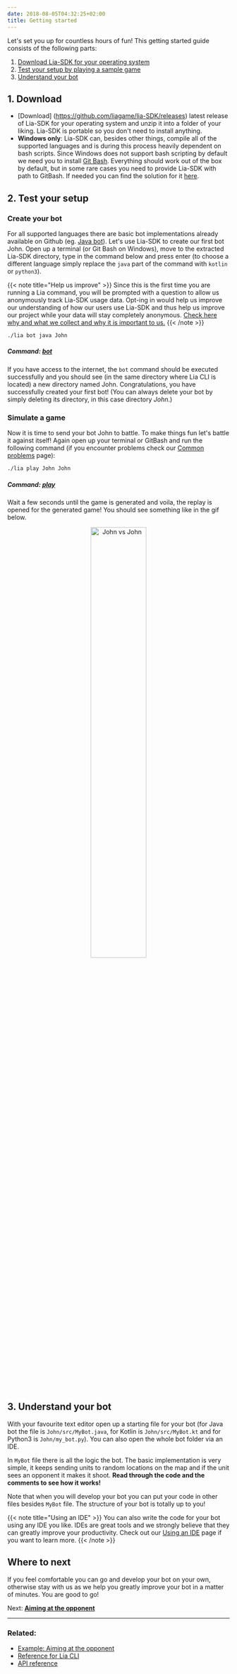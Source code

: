 ```yaml
---
date: 2018-08-05T04:32:25+02:00
title: Getting started
---
```



Let's set you up for countless hours of fun! This getting started guide consists of the following parts:

1. [Download  Lia-SDK for your operating system](/getting-started/#1-download)
2. [Test your setup by playing a sample game](/getting-started/#2-test-your-setup)
3. [Understand your bot](/getting-started/#3-understand-your-bot)

## 1. Download

* [Download] (https://github.com/liagame/lia-SDK/releases) latest release of Lia-SDK for your operating system and unzip it into a folder of your liking. 
Lia-SDK is portable so you don't need to install anything.
* **Windows only**: Lia-SDK can, besides other things, compile all of the supported languages and is during this process heavily dependent on bash scripts. 
Since Windows does not support bash scripting by default we need you to install [Git Bash](https://gitforwindows.org/). 
Everything should work out of the box by default, but in some rare cases you need to provide Lia-SDK with path to GitBash. 
If needed you can find the solution for it <a href="/common-problems/#2-windows-only-lia-sdk-can-t-find-gitbash-installation" target="_blank">here</a>.

## 2. Test your setup

<!-- When you unzip Lia-SDK you see two things: 

* **lia** - Is a CLI (command line interface) program which will help you set up your bots, simulate battles between them, manage updates and much more.
* **data directory** - Lia specific stuff that you don't need to worry about for now. 

Next to *lia* executable and *data* directory Lia-SDK will also store your bots and generated replays. 
Now let's check if everything works as expected by running a sample game between two bots. -->

### Create your bot

For all supported languages there are basic bot implementations already available on Github (eg. [Java bot](https://github.com/liagame/java-bot)). 
Let's use Lia-SDK to create our first bot John. 
Open up a terminal (or Git Bash on Windows), move to the extracted Lia-SDK directory, type in the command below and press enter (to choose a different language simply replace the ```java``` part of the command with ```kotlin``` or ```python3```).

{{< note title="Help us improve" >}}
Since this is the first time you are running a Lia command, you will be prompted with a question to allow us anonymously track Lia-SDK usage data. 
Opt-ing in would help us improve our understanding of how our users use Lia-SDK and thus help us improve our project while your data will stay completely anonymous. 
[Check here why and what we collect and why it is important to us.](/privacy-policy/#what-data-we-collect-and-why) 
{{< /note >}}

```bash
./lia bot java John
```
##### *Command:* [*bot*](/lia-cli/#bot)

If you have access to the internet, the ```bot``` command should be executed successfully and you should see (in the same directory where Lia CLI is located) a new directory named John. 
Congratulations, you have successfully created your first bot!
(You can always delete your bot by simply deleting its directory, in this case directory *John*.)

### Simulate a game

Now it is time to send your bot John to battle. 
To make things fun let's battle it against itself! Again open up your terminal or GitBash and run the following command (if you encounter problems check our <a href="/common-problems/" target="_blank">Common problems</a> page):

```bash
./lia play John John
```
##### *Command:* [*play*](/lia-cli/#play)

Wait a few seconds until the game is generated and voila, the replay is opened for the generated game! 
You should see something like in the gif below.

 <div style="text-align:center"><img src="/static/docs/gifs/john-vs-john.gif" alt="John vs John" width="50%"/></div>

## 3. Understand your bot

With your favourite text editor open up a starting file for your bot (for Java bot the file is ```John/src/MyBot.java```, for Kotlin is ```John/src/MyBot.kt``` and for Python3 is ```John/my_bot.py```). You can also open the whole bot folder via an IDE.

In ```MyBot``` file there is all the logic the bot. The basic implementation is very simple, it keeps sending units to random locations on the map and if the unit sees an opponent it makes it shoot. **Read through the code and the comments to see how it works!**

Note that when you will develop your bot you can put your code in other files besides `MyBot` file. The structure of your bot is totally up to you!

{{< note title="Using an IDE" >}}
You can also write the code for your bot using any IDE you like. IDEs are great tools and we strongly believe that they can greatly improve your productivity. Check out our <a href="/tutorials/using-ide/" target="_blank">Using an IDE</a> page if you want to learn more.
{{< /note >}} 

## Where to next

If you feel comfortable you can go and develop your bot on your own, otherwise stay with us as we help you greatly improve your bot in a matter of minutes. You are good to go! 

Next: **[Aiming at the opponent](/examples/aiming-at-the-opponent/)**

----

### Related:

* [Example: Aiming at the opponent](/examples/aiming-at-the-opponent/)
* [Reference for Lia CLI](/lia-cli)
* [API reference](/api/)